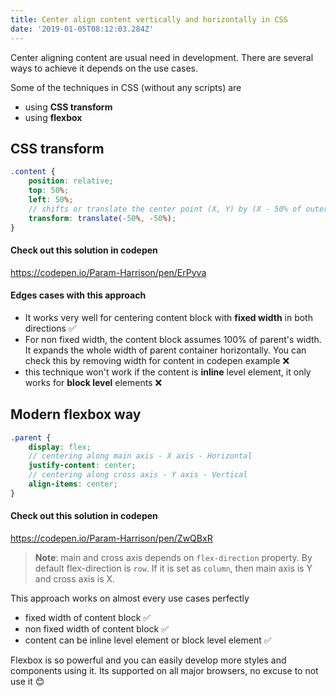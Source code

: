 ```yaml
---
title: Center align content vertically and horizontally in CSS
date: '2019-01-05T08:12:03.284Z'
---
```


Center aligning content are usual need in development. There are several ways to achieve it depends on the use cases.

Some of the techniques in CSS (without any scripts) are

- using **CSS transform**
- using **flexbox**

## CSS transform

```scss
.content {
    position: relative;
    top: 50%;
    left: 50%;
    // shifts or translate the center point (X, Y) by (X - 50% of outerWidth, Y - 50% of outerWidth)
    transform: translate(-50%, -50%);
}
```
#### Check out this solution in codepen

https://codepen.io/Param-Harrison/pen/ErPyva

#### Edges cases with this approach

- It works very well for centering content block with **fixed width** in both directions ✅
- For non fixed width, the content block assumes 100% of parent's width. It expands the whole width of parent container horizontally. You can check this by removing width for content in codepen example ❌
- this technique won't work if the content is **inline** level element, it only works for **block level** elements ❌

## Modern flexbox way

```scss
.parent {
    display: flex;
    // centering along main axis - X axis - Horizontal
    justify-content: center;
    // centering along cross axis - Y axis - Vertical
    align-items: center;
}
```
#### Check out this solution in codepen

https://codepen.io/Param-Harrison/pen/ZwQBxR


> **Note**: main and cross axis depends on `flex-direction` property. By default flex-direction is `row`. If it is set as `column`, then main axis is Y and cross axis is X.

This approach works on almost every use cases perfectly

- fixed width of content block ✅
- non fixed width of content block ✅
- content can be inline level element or block level element ✅

Flexbox is so powerful and you can easily develop more styles and components using it. Its supported on all major browsers, no excuse to not use it 😊